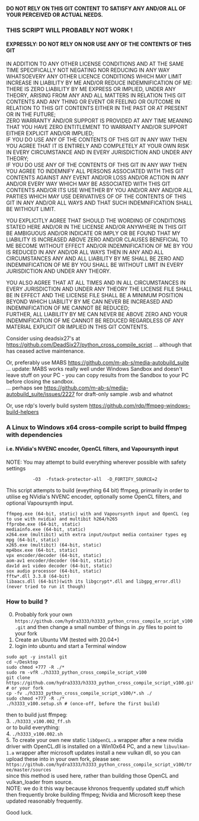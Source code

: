 #### DO NOT RELY ON THIS GIT CONTENT TO SATISFY ANY AND/OR ALL OF YOUR PERCEIVED OR ACTUAL NEEDS.

### THIS SCRIPT WILL PROBABLY NOT WORK !   

#### EXPRESSLY: DO NOT RELY ON NOR USE ANY OF THE CONTENTS OF THIS GIT

IN ADDITION TO ANY OTHER LICENSE CONDITIONS AND AT THE SAME TIME SPECIFICALLY 
NOT NEGATING NOR REDUCING IN ANY WAY WHATSOEVERY ANY OTHER LICENCE 
CONDITIONS WHICH MAY LIMIT INCREASE IN LIABILITY BY ME AND/OR REDUCE
INDEMNIFICATION OF ME:    
THERE IS ZERO LIABILITY BY ME EXPRESS OR IMPLIED, UNDER ANY THEORY, 
ARISING FROM ANY AND ALL MATTERS IN RELATION THIS GIT CONTENTS AND
ANY THING OR EVENT OR FEELING OR OUTCOME IN RELATION TO THIS GIT CONTENTS
EITHER IN THE PAST OR AT PRESENT OR IN THE FUTURE;    
ZERO WARRANTY AND/OR SUPPORT IS PROVIDED AT ANY TIME MEANING THAT
YOU HAVE ZERO ENTITLEMENT TO WARRANTY AND/OR SUPPORT EITHER EXPLICIT AND/OR IMPLIED;    
IF YOU DO USE ANY OF THE CONTENTS OF THIS GIT IN ANY WAY THEN YOU AGREE
THAT IT IS ENTIRELY AND COMPLETELY AT YOUR OWN RISK IN EVERY 
CIRCUMSTANCE AND IN EVERY JURISDICTION AND UNDER ANY THEORY;    
IF YOU DO USE ANY OF THE CONTENTS OF THIS GIT IN ANY WAY THEN YOU AGREE
TO INDEMNIFY ALL PERSONS ASSOCIATED WITH THIS GIT CONTENTS AGAINST ANY EVENT
AND/OR LOSS AND/OR ACTION IN ANY AND/OR EVERY WAY WHICH MAY BE ASSOCIATED 
WITH THIS GIT CONTENTS AND/OR ITS USE WHETHER BY YOU AND/OR 
ANY AND/OR ALL PARTIES WHICH MAY USE DERIVATIVES OF
OF THE CONTENTS OF THIS GIT IN ANY AND/OR ALL WAYS AND THAT SUCH 
INDEMNIFICATION SHALL BE WITHOUT LIMIT.    

YOU EXPLICITLY AGREE THAT SHOULD THE WORDING OF CONDITIONS STATED HERE
AND/OR IN THE LICENSE AND/OR ANYWHERE IN THIS GIT BE AMBIGUOUS AND/OR
INDICATE OR IMPLY OR BE FOUND THAT MY LIABILITY IS INCREASED ABOVE ZERO
AND/OR CLAUSES BENEFICIAL TO ME BECOME WITHOUT EFFECT AND/OR
INDEMNIFICATION OF ME BY YOU IS REDUCED IN ANY AND/OR ALL WAYS THEN
IN ANY AND ALL CIRCUMSTANCES ANY AND ALL LIABILITY BY ME SHALL
BE ZERO AND INDEMNIFICATION OF ME BY YOU SHALL BE WITHOUT LIMIT IN 
EVERY JURISDICTION AND UNDER ANY THEORY.    

YOU ALSO AGREE THAT AT ALL TIMES AND IN ALL CIRCUMSTANCES IN EVERY JURISDICTION AND 
UNDER ANY THEORY THE LICENSE FILE SHALL BE IN EFFECT AND
THE LICENSE FILE SHALL BE A MINIMUM POSITION BEYOND WHICH LIABILITY BY ME
CAN NEVER BE INCREASED AND INDEMNIFICATION OF ME CANNOT BE REDUCED;    
FURTHER, ALL LIABILITY BY ME CAN NEVER BE ABOVE ZERO AND YOUR INDEMNIFICATION OF ME
CANNOT BE REDUCED REGARDLESS OF ANY MATERIAL EXPLICIT OR IMPLIED IN THIS GIT CONTENTS.

Consider using deadsix27's at https://github.com/DeadSix27/python_cross_compile_script ... although that has ceased active maintenance.  

Or, preferably use MABS https://github.com/m-ab-s/media-autobuild_suite   
... update: MABS works really well under Windows Sandbox and doesn't leave stuff on your PC - you can copy results from the Sandbox to your PC before closing the sandbox.   
... perhaps see https://github.com/m-ab-s/media-autobuild_suite/issues/2227 for draft-only sample .wsb and whatnot

Or, use rdp's loverly build system https://github.com/rdp/ffmpeg-windows-build-helpers


### A Linux to Windows x64 cross-compile script to build ffmpeg with dependencies   
#### i.e. NVidia's NVENC encoder, OpenCL filters, and Vapoursynth input

NOTE: You may attempt to build everything wherever possible with safety settings
```
          -O3  -fstack-protector-all  -D_FORTIFY_SOURCE=2
```

This script attempts to build (eveything 64 bit) ffmpeg, primarily in order to utilise eg NVidia's NVENC encoder, optionally some OpenCL filters, and optional Vapoursynth input.

```
ffmpeg.exe (64-bit, static) with and Vapoursynth input and OpenCL (eg to use with nvidia) and multibit h264/h265
ffprobe.exe (64-bit, static)
mediainfo.exe (64-bit, static)
x264.exe (multibit) with extra input/output media container types eg mpg (64-bit, static)
x265.exe (multibit) (64-bit, static)
mp4box.exe (64-bit, static)
vpx encoder/decoder (64-bit, static)
aom-av1 encoder/decoder (64-bit, static)
dav1d av1 video decoder (64-bit, static)
sox audio processor (64-bit, static)
fftw*.dll 3.3.8 (64-bit)
libaacs.dll (64-bit)(with its libgcrypt*.dll and libgpg_error.dll) (never tried to run it though)
```

### How to build ?

0. Probably fork your own `https://github.com/hydra3333/h3333_python_cross_compile_script_v100.git` and then change a small number of things in .py files to point to your fork   
1. Create an Ubuntu VM (tested with 20.04+)   
2. login into ubuntu and start a Terminal window   
```
sudo apt -y install git
cd ~/Desktop
sudo chmod +777 -R ./*
sudo rm -vfR ./h3333_python_cross_compile_script_v100
git clone https://github.com/hydra3333/h3333_python_cross_compile_script_v100.git # or your fork
cp -fv ./h3333_python_cross_compile_script_v100/*.sh ./
sudo chmod +777 -R ./*
./h3333_v100.setup.sh # (once-off, before the first build)
```
then to build just ffmpeg:    
3. `./h3333_v100.002_ff.sh`    
or to build everything:    
4. `./h3333_v100.002.sh`    
5. To create your own new static `libOpenCL.a` wrapper after a new nvidia driver with OpenCL.dll is installed on a Win10x64 PC,
and a new `libvulkan-1.a` wrapper after microsoft updates install a new vulkan dll, so you can upload these into in your own fork, please see:  
`https://github.com/hydra3333/h3333_python_cross_compile_script_v100/tree/master/sources`   
since this method is used here, rather than building those OpenCL and vulkan_loader from source.   
NOTE: we do it this way because khronos frequently updated stuff which then frequently broke building ffmpeg; Nvidia and Microsoft keep these updated reasonably frequently.   


Good luck.

